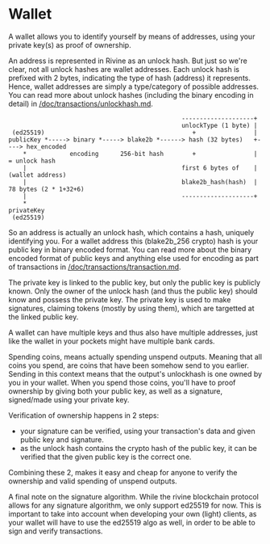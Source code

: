 # Wallet

A wallet allows you to identify yourself by means of addresses,
using your private key(s) as proof of ownership.

An address is represented in Rivine as an unlock hash.
But just so we're clear, not all unlock hashes are wallet addresses.
Each unlock hash is prefixed with 2 bytes, indicating the type of hash (address) it represents.
Hence, wallet addresses are simply a type/category of possible addresses.
You can read more about unlock hashes (including the binary encoding in detail) in
[/doc/transactions/unlockhash.md](/doc/transactions/unlockhash.md).

```
                                                --------------------+
                                                unlockType (1 byte) |
 (ed25519)                                         +                |
publicKey *-----> binary *-----> blake2b *------> hash (32 bytes)   +----> hex_encoded
    *            encoding      256-bit hash        +                |         = unlock hash
    |                                           first 6 bytes of    |         (wallet address)
    |                                           blake2b_hash(hash)  |         78 bytes (2 * 1+32+6)
    |                                           --------------------+
    *
privateKey
 (ed25519) 
```

So an address is actually an unlock hash, which contains a hash, uniquely identifying you.
For a wallet address this (blake2b_256 crypto) hash is your public key in binary encoded format.
You can read more about the binary encoded format of public keys and anything
else used for encoding as part of transactions in
[/doc/transactions/transaction.md](/doc/transactions/transaction.md).

The private key is linked to the public key, but only the public key is publicly known.
Only the owner of the unlock hash (and thus the public key) should know and possess the private key.
The private key is used to make signatures, claiming tokens (mostly by using them),
which are targetted at the linked public key.

A wallet can have multiple keys and thus also have multiple addresses,
just like the wallet in your pockets might have multiple bank cards.

Spending coins, means actually spending unspend outputs.
Meaning that all coins you spend, are coins that have been somehow send to you earlier.
Sending in this context means that the output's unlockhash is one owned by you in your wallet.
When you spend those coins, you'll have to proof ownership by giving both your public key,
as well as a signature, signed/made using your private key.

Verification of ownership happens in 2 steps:

+ your signature can be verified, using your transaction's data
  and given public key and signature.
+ as the unlock hash contains the crypto hash of the public key,
  it can be verified that the given public key is the correct one.

Combining these 2, makes it easy and cheap for anyone to verify the ownership
and valid spending of unspend outputs.

A final note on the signature algorithm. While the rivine blockchain protocol allows
for any signature algorithm, we only support ed25519 for now.
This is important to take into account when developing your own (light) clients,
as your wallet will have to use the ed25519 algo as well,
in order to be able to sign and verify transactions.
